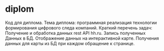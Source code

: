 # diplom
Код для диплома. Тема диплома: программная реализация технологии формирования цифрового следа компаний. 
Краткий перечень задач:
Получение и обработка данных rest API hh.ru. 
Запись полученных Данных в БД. 
Отображение данных на интерактивной карте.
Получения данных для карты из БД при каждом обращение к странице.
